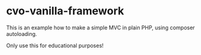# cvo-vanilla-framework
This is an example how to make a simple MVC in plain PHP, using composer autoloading.

Only use this for educational purposes!
